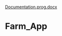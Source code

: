 [Documentation.prog.docx](https://github.com/emansprojects/Farm_App/files/10114085/Documentation.prog.docx)
# Farm_App
